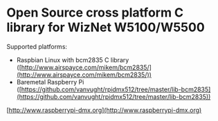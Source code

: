 # Open Source cross platform C library for WizNet W5100/W5500

Supported platforms:

* Raspbian Linux with bcm2835 C library ([http://www.airspayce.com/mikem/bcm2835/](http://www.airspayce.com/mikem/bcm2835/))
* Baremetal Raspberry Pi ([https://github.com/vanvught/rpidmx512/tree/master/lib-bcm2835](https://github.com/vanvught/rpidmx512/tree/master/lib-bcm2835))
	

[http://www.raspberrypi-dmx.org](http://www.raspberrypi-dmx.org)



